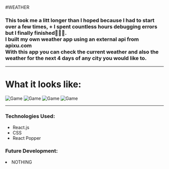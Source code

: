 #WEATHER

<h3>
This took me a litt longer than I hoped because I had to start over a few times, + I spent countless hours debugging errors but I finally finished👨🏾‍💻.
<br>
I built my own weather app using an external api from apixu.com <br>
With this app you can check the current weather and also the weather for the next 4 days of any city you would like to.<br>



</h3>

_______

<h1>What it looks like:</h1>

![Game](https://i.imgur.com/EFD9Dym.png)
![Game](https://i.imgur.com/OcLpuDU.png)
![Game](https://i.imgur.com/pf8XoFb.png)
![Game](https://i.imgur.com/InVLKE5.png)

_____

<h3>Technologies Used:</h3>
<ul>
<li>React.js</li>
<li>CSS</li>
<li>React Popper</li>
</ul>

<h3>Future Development:</h3>
<ol></ol>
<li>NOTHING</li>
</ol>